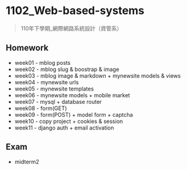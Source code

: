 # 1102_Web-based-systems
> 110年下學期_網際網路系統設計（資管系）

## Homework

* week01 - mblog posts
* week02 - mblog slug & boostrap & image
* week03 - mblog image & markdown + mynewsite models & views
* week04 - mynewsite urls
* week05 - mynewsite templates
* week06 - mynewsite models + mobile market
* week07 - mysql + database router
* week08 - form(GET)
* week09 - form(POST) + model form + captcha
* week10 - copy project + cookies & session
* week11 - django auth + email activation

## Exam

* midterm2
